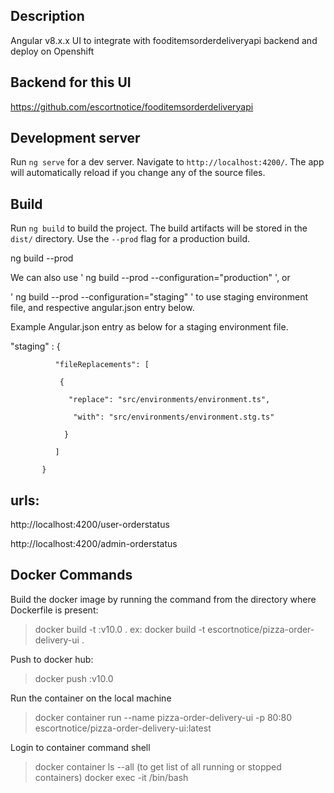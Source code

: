 ## Description
Angular v8.x.x UI to integrate with fooditemsorderdeliveryapi backend and deploy on Openshift

## Backend for this UI

https://github.com/escortnotice/fooditemsorderdeliveryapi

## Development server

Run `ng serve` for a dev server. Navigate to `http://localhost:4200/`. The app will automatically reload if you change any of the source files.

## Build

Run `ng build` to build the project. The build artifacts will be stored in the `dist/` directory. Use the `--prod` flag for a production build.

ng build --prod

We can also use ' ng build --prod --configuration="production" ', or 


' ng build --prod --configuration="staging" ' to use staging environment file, and respective angular.json entry below.

Example Angular.json entry as below for a staging environment file.

"staging" : {
              
			  "fileReplacements": [
               
			   {
                 
				 "replace": "src/environments/environment.ts",
                  
				  "with": "src/environments/environment.stg.ts"
                
				}
              
			  ]
           
		   }


## urls:
http://localhost:4200/user-orderstatus

http://localhost:4200/admin-orderstatus

## Docker Commands

Build the docker image by running the command from the directory where Dockerfile is present:
> docker build -t <repository name>:v10.0 .
ex: docker build -t escortnotice/pizza-order-delivery-ui .

Push to docker hub:
> docker push <repository name>:v10.0

Run the container on the local machine
>docker container run --name pizza-order-delivery-ui -p 80:80 escortnotice/pizza-order-delivery-ui:latest

Login to container command shell
> docker container ls --all    (to get list of all running or stopped containers)
> docker exec -it <container id> /bin/bash